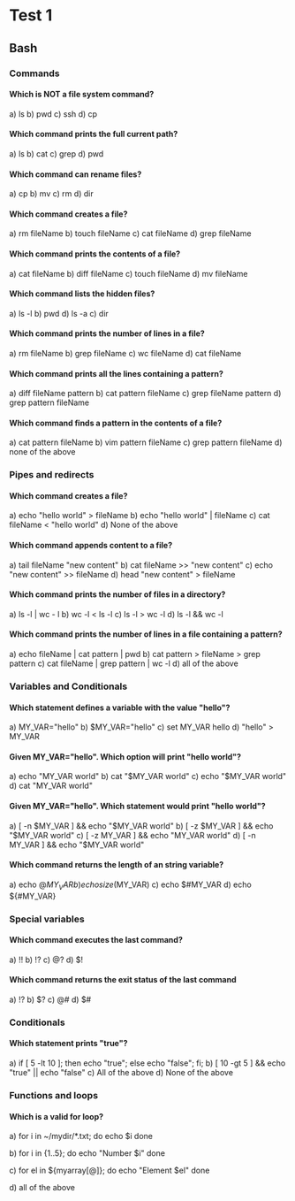 # Test 1

## Bash

### Commands

#### Which is NOT a file system command?
 a) ls
 b) pwd
 c) ssh
 d) cp

#### Which command prints the full current path?
  a) ls
  b) cat
  c) grep
  d) pwd

#### Which command can rename files?
  a) cp
  b) mv
  c) rm
  d) dir

#### Which command creates a file?
  a) rm fileName
  b) touch fileName
  c) cat fileName
  d) grep fileName

#### Which command prints the contents of a file?
  a) cat fileName
  b) diff fileName
  c) touch fileName
  d) mv fileName

#### Which command lists the hidden files?
  a) ls -l
  b) pwd
  d) ls -a
  c) dir

#### Which command prints the number of lines in a file?
  a) rm fileName
  b) grep fileName
  c) wc fileName
  d) cat fileName

#### Which command prints all the lines containing a pattern?
  a) diff fileName pattern
  b) cat pattern fileName
  c) grep fileName pattern
  d) grep pattern fileName

#### Which command finds a pattern in the contents of a file?
  a) cat pattern fileName
  b) vim pattern fileName
  c) grep pattern fileName
  d) none of the above

### Pipes and redirects

#### Which command creates a file?
  a) echo "hello world" > fileName
  b) echo "hello world" | fileName
  c) cat fileName < "hello world"
  d) None of the above

#### Which command appends content to a file?
  a) tail fileName "new content"
  b) cat fileName >> "new content"
  c) echo "new content" >> fileName
  d) head "new content" > fileName

#### Which command prints the number of files in a directory?
  a) ls -l | wc - l
  b) wc -l < ls -l
  c) ls -l > wc -l
  d) ls -l && wc -l

#### Which command prints the number of lines in a file containing a pattern?
  a) echo fileName | cat pattern | pwd
  b) cat pattern > fileName > grep pattern
  c) cat fileName | grep pattern | wc -l
  d) all of the above

### Variables and Conditionals

#### Which statement defines a variable with the value "hello"?
  a) MY_VAR="hello"
  b) $MY_VAR="hello"
  c) set MY_VAR hello
  d) "hello" > MY_VAR

#### Given MY_VAR="hello". Which option will print "hello world"?
  a) echo "MY_VAR world"
  b) cat "$MY_VAR world"
  c) echo "$MY_VAR world"
  d) cat "MY_VAR world"

#### Given MY_VAR="hello". Which statement would print "hello world"?
  a) [ -n $MY_VAR ] && echo "$MY_VAR world"
  b) [ -z $MY_VAR ] && echo "$MY_VAR world"
  c) [ -z MY_VAR ] && echo "MY_VAR world"
  d) [ -n MY_VAR ] && echo "$MY_VAR world"

#### Which command returns the length of an string variable?
  a) echo ${@MY_VAR}
  b) echo size($MY_VAR)
  c) echo $#MY_VAR
  d) echo ${#MY_VAR}

### Special variables

#### Which command executes the last command?
  a) !!
  b) !?
  c) @?
  d) $!

#### Which command returns the exit status of the last command
  a) !?
  b) $?
  c) @#
  d) $#

### Conditionals

#### Which statement prints "true"?
  a) if [ 5 -lt 10 ]; then echo "true"; else echo "false"; fi;
  b) [ 10 -gt 5 ] && echo "true" || echo "false"
  c) All of the above
  d) None of the above

### Functions and loops

#### Which is a valid for loop?
  a) for i in ~/mydir/*.txt; do
       echo $i
     done

  b) for i in {1..5}; do
       echo "Number $i"
     done

  c) for el in ${myarray[@]}; do
       echo "Element $el"
     done

  d) all of the above
